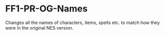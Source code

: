 # FF1-PR-OG-Names
Changes all the names of characters, items, spells etc. to match how they were in the original NES version.
